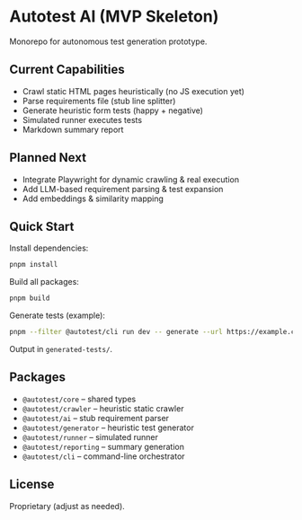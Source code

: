 # Autotest AI (MVP Skeleton)

Monorepo for autonomous test generation prototype.

## Current Capabilities
- Crawl static HTML pages heuristically (no JS execution yet)
- Parse requirements file (stub line splitter)
- Generate heuristic form tests (happy + negative)
- Simulated runner executes tests
- Markdown summary report

## Planned Next
- Integrate Playwright for dynamic crawling & real execution
- Add LLM-based requirement parsing & test expansion
- Add embeddings & similarity mapping

## Quick Start
Install dependencies:
```bash
pnpm install
```
Build all packages:
```bash
pnpm build
```
Generate tests (example):
```bash
pnpm --filter @autotest/cli run dev -- generate --url https://example.com --depth 0
```
Output in `generated-tests/`.

## Packages
- `@autotest/core` – shared types
- `@autotest/crawler` – heuristic static crawler
- `@autotest/ai` – stub requirement parser
- `@autotest/generator` – heuristic test generator
- `@autotest/runner` – simulated runner
- `@autotest/reporting` – summary generation
- `@autotest/cli` – command-line orchestrator

## License
Proprietary (adjust as needed).
